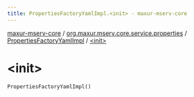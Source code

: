 ```yaml
---
title: PropertiesFactoryYamlImpl.<init> - maxur-mserv-core
---
```


[maxur-mserv-core](../../index.html) / [org.maxur.mserv.core.service.properties](../index.html) / [PropertiesFactoryYamlImpl](index.html) / [&lt;init&gt;](.)

# &lt;init&gt;

`PropertiesFactoryYamlImpl()`